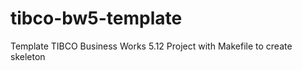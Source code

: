 tibco-bw5-template
==================

Template TIBCO Business Works 5.12 Project with Makefile to create skeleton
